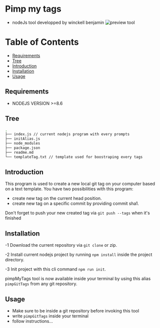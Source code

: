# Pimp my tags
* nodeJs tool developped by winckell benjamin
![preview tool](/screens/pic1.png)

Table of Contents
=================
  * [Requirements](#requirements)
  * [Tree](#tree)
  * [Introduction](#introduction)
  * [Installation](#installation)
  * [Usage](#usage)

## Requirements 
 - NODEJS VERSION >=8.6 
## Tree
```bash
.
├── index.js // current nodejs program with every prompts
├── initAlias.js
├── node_modules 
├── package.json
├── readme.md
└── templateTag.txt // template used for boostraping every tags
```

## Introduction
This program is used to create a new local git tag on your computer based on a text template.
You have two possibilities with this program:
- create new tag on the current head position.
- create new tag on a specific commit by providing commit sha1.

Don't forget to push your new created tag via `git push --tags` when it's finished

## Installation
-1 Download the current repository via `git clone` or zip.

-2 Install current nodejs project by running `npm install` inside the project directory.

-3 Init project with this cli command `npm run init`.

pimpMyTags tool is now available inside your terminal by using this alias `pimpGitTags` from any git repository.

## Usage 
 - Make sure to be inside a git repository before invoking this tool
 - write `pimpGitTags` inside your terminal
 - follow instructions...

